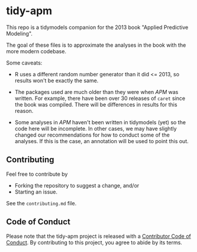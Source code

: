 # tidy-apm

This repo is a tidymodels companion for the 2013 book "Applied Predictive Modeling". 

The goal of these files is to approximate the analyses in the book with the more modern codebase. 

Some caveats:

 * R uses a different random number generator than it did <= 2013, so results won't be exactly the same. 

 * The packages used are much older than they were when _APM_ was written. For example, there have been over 30 releases of `caret` since the book was compiled. There will be differences in results for this reason. 

 * Some analyses in _APM_ haven't been written in tidymodels (yet) so the code here will be incomplete. In other cases, we may have slightly changed our recommendations for how to conduct some of the analyses. If this is the case, an annotation will be used to point this out. 

## Contributing

Feel free to contribute by 

 * Forking the repository to suggest a change, and/or
 * Starting an issue.

See the `contributing.md` file. 

## Code of Conduct

Please note that the tidy-apm project is released with a [Contributor Code of Conduct](https://contributor-covenant.org/version/2/0/CODE_OF_CONDUCT.html). By contributing to this project, you agree to abide by its terms.
